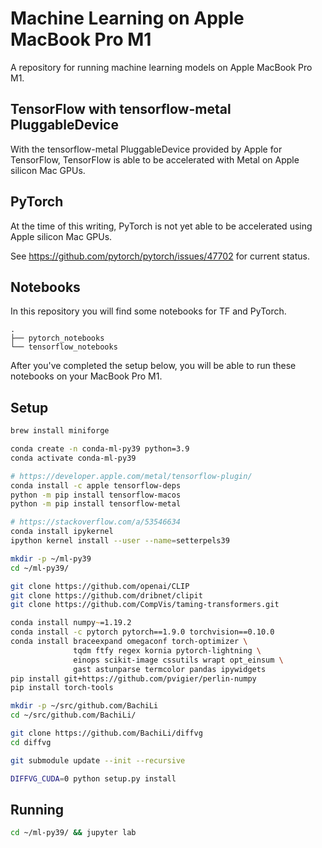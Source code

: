 # Machine Learning on Apple MacBook Pro M1

A repository for running machine learning models on Apple MacBook Pro M1.

## TensorFlow with tensorflow-metal PluggableDevice

With the tensorflow-metal PluggableDevice provided by Apple for TensorFlow,
TensorFlow is able to be accelerated with Metal on Apple silicon Mac GPUs.

## PyTorch

At the time of this writing, PyTorch is not yet able to be accelerated
using Apple silicon Mac GPUs.

See https://github.com/pytorch/pytorch/issues/47702 for current status.

## Notebooks

In this repository you will find some notebooks for TF and PyTorch.

```text
.
├── pytorch_notebooks
└── tensorflow_notebooks
```

After you've completed the setup below, you will be able to run these
notebooks on your MacBook Pro M1.

## Setup

```zsh
brew install miniforge

conda create -n conda-ml-py39 python=3.9
conda activate conda-ml-py39

# https://developer.apple.com/metal/tensorflow-plugin/
conda install -c apple tensorflow-deps
python -m pip install tensorflow-macos
python -m pip install tensorflow-metal

# https://stackoverflow.com/a/53546634
conda install ipykernel
ipython kernel install --user --name=setterpels39
```

```zsh
mkdir -p ~/ml-py39
cd ~/ml-py39/

git clone https://github.com/openai/CLIP
git clone https://github.com/dribnet/clipit
git clone https://github.com/CompVis/taming-transformers.git
```

```zsh
conda install numpy~=1.19.2
conda install -c pytorch pytorch==1.9.0 torchvision==0.10.0
conda install braceexpand omegaconf torch-optimizer \
              tqdm ftfy regex kornia pytorch-lightning \
              einops scikit-image cssutils wrapt opt_einsum \
              gast astunparse termcolor pandas ipywidgets
pip install git+https://github.com/pvigier/perlin-numpy
pip install torch-tools
```

```zsh
mkdir -p ~/src/github.com/BachiLi
cd ~/src/github.com/BachiLi/

git clone https://github.com/BachiLi/diffvg
cd diffvg

git submodule update --init --recursive

DIFFVG_CUDA=0 python setup.py install
```

## Running

```zsh
cd ~/ml-py39/ && jupyter lab
```

